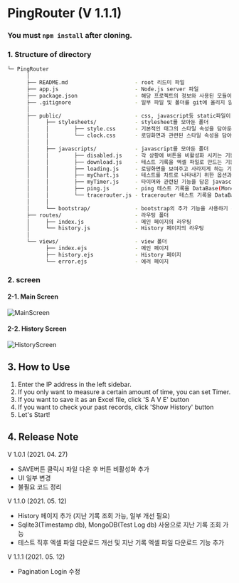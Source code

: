 # PingRouter (V 1.1.1)

### You must `npm install` after cloning.

### 1. Structure of directory

```bash
└─ PingRouter
      │
      ├── README.md                     - root 리드미 파일
      ├── app.js                        - Node.js server 파일
      ├── package.json                  - 해당 프로젝트의 정보와 사용된 모듈이 담긴 파일
      ├── .gitignore                    - 일부 파일 및 폴더를 git에 올리지 않기 위해 작성한 파일
      │
      ├── public/                       - css, javascript등 static파일이 모여 있는 폴더
      │     ├── stylesheets/            - stylesheet를 모아둔 폴더
      │     │        ├── style.css      - 기본적인 태그의 스타일 속성을 담아둔 stylesheet
      │     │        └── clock.css      - 로딩화면과 관련된 스타일 속성을 담아둔 stylesheet
      │     │
      │     ├── javascripts/            - javascript를 모아둔 폴더
      │     │        ├── disabled.js    - 각 상황에 버튼을 비활성화 시키는 기능을 담은 javascript
      │     │        ├── download.js    - 테스트 기록을 엑셀 파일로 만드는 기능을 담은 javascript
      │     │        ├── loading.js     - 로딩화면을 보여주고 사라지게 하는 기능을 담은 javascript
      │     │        ├── myChart.js     - 테스트를 차트로 나타내기 위한 옵션과 기능을 담은 javascript
      │     │        ├── myTimer.js     - 타이머와 관련된 기능을 담은 javascript
      │     │        ├── ping.js        - ping 테스트 기록을 DataBase(MongoDB)에 담기 위한 Schema와 데이터 저장, 찾기 기능을 담은 javascript
      │     │        └── tracerouter.js - tracerouter 테스트 기록을 DataBase(MongoDB)에 담기 위한 Schema와 데이터 저장, 찾기 기능을 담은 javascript
      │     │
      │     └── bootstrap/              - bootstrap의 추가 기능을 사용하기 위한 파일이 모여 있는 폴더
      ├── routes/                       - 라우팅 폴더
      │     ├── index.js                - 메인 페이지의 라우팅
      │     └── history.js              - History 페이지의 라우팅
      │
      └── views/                        - view 폴더
            ├── index.ejs               - 메인 페이지
            ├── history.ejs             - History 페이지
            └── error.ejs               - 에러 페이지
```

### 2. screen

#### 2-1. Main Screen

![MainScreen](https://user-images.githubusercontent.com/51731660/117908710-e143ce80-b313-11eb-807d-6e0a20aeabb0.png)

#### 2-2. History Screen

![HistoryScreen](https://user-images.githubusercontent.com/51731660/117909001-66c77e80-b314-11eb-8612-209385633c80.png)

## 3. How to Use

1. Enter the IP address in the left sidebar.
2. If you only want to measure a certain amount of time, you can set Timer.
3. If you want to save it as an Excel file, click 'S A V E' button
4. If you want to check your past records, click 'Show History' button
5. Let's Start!

## 4. Release Note

V 1.0.1 (2021. 04. 27)

- SAVE버튼 클릭시 파일 다운 후 버튼 비활성화 추가
- UI 일부 변경
- 불필요 코드 정리

V 1.1.0 (2021. 05. 12)

- History 페이지 추가 (지난 기록 조회 가능, 일부 개선 필요)
- Sqlite3(Timestamp db), MongoDB(Test Log db) 사용으로 지난 기록 조회 가능
- 테스트 직후 엑셀 파일 다운로드 개선 및 지난 기록 엑셀 파일 다운로드 기능 추가

V 1.1.1 (2021. 05. 12)

- Pagination Login 수정

